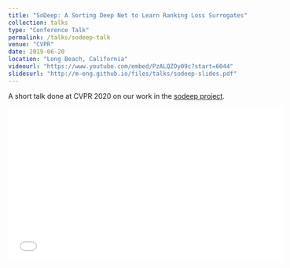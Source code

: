 ```yaml
---
title: "SoDeep: A Sorting Deep Net to Learn Ranking Loss Surrogates"
collection: talks
type: "Conference Talk"
permalink: /talks/sodeep-talk
venue: "CVPR"
date: 2019-06-20
location: "Long Beach, California"
videourl: "https://www.youtube.com/embed/PzALQZOy09c?start=6044"
slidesurl: "http://m-eng.github.io/files/talks/sodeep-slides.pdf"
---
```


A short talk done at CVPR 2020 on our work in the [sodeep project](http://m-eng.github.io/publications/sodeep).

<iframe width="560" height="315" src="{{ page.videourl }}" frameborder="0" allow="accelerometer; autoplay; encrypted-media; gyroscope; picture-in-picture" allowfullscreen></iframe>